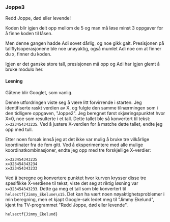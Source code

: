 ### Joppe3
Redd Joppe, død eller levende!

Koden blir igjen delt opp mellom de 5 og man må løse minst 3 oppgaver for å finne koden til låsen.

Men denne gangen hadde Adi sovet dårlig, og noe gikk galt. Presisjonen på tallflytsoperasjonene ble noe unøyaktig, også mumlet Adi noe om at finner du x, finner du koden.

Igjen er det ganske store tall, presisjonen må opp og Adi har igjen glemt å bruke modulo her.

#### Løsning
Gåtene blir Googlet, som vanlig.

Denne utfordringen viste seg å være litt forvirrende i starten. Jeg identifiserte raskt verdien av X, og fulgte den samme tilnærmingen som i den tidligere oppgaven, "Joppe2". Jeg beregnet først skjæringspunktet hvor X=0, noe som resulterte i et tall. Dette tallet ble så konvertert til tekst: `x=323454343235`. Ved å justere X-verdien for å matche dette tallet, endte jeg opp med tull.

Etter noen forsøk innså jeg at det ikke var mulig å bruke tre vilkårlige koordinater fra de fem gitt. Ved å eksperimentere med alle mulige koordinatkombinasjoner, endte jeg opp med tre forskjellige X-verdier:

```
x=323454343235
x=323454343234
x=323454343233
```

Ved å beregne og konvertere punktet hvor kurven krysser disse tre spesifikke X-verdiene til tekst, viste det seg at riktig løsning var `x=323454343233`. Dette ga meg et tall som ble konvertert til `helsectf{Jimmy_Ekelune\x15`. Det kan ha vært noen nøyaktighetsproblemer i min beregning, men et kjapt Google-søk ledet meg til "Jimmy Ekelund", kjent fra TV-programmet "Redd Joppe, død eller levende".

`helsectf{Jimmy_Ekelund}`